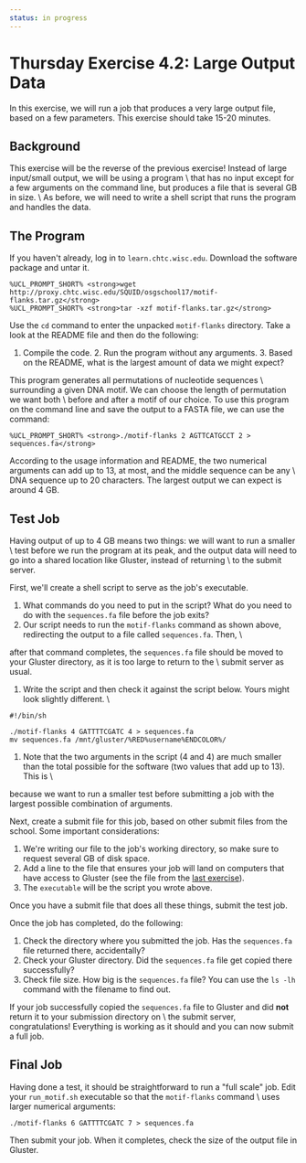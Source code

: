 ```yaml
---
status: in progress
---
```


Thursday Exercise 4.2: Large Output Data
========================================

In this exercise, we will run a job that produces a very large output file, based on a few parameters. This exercise should take 15-20 minutes.

Background
----------

This exercise will be the reverse of the previous exercise! Instead of large input/small output, we will be using a program \\ that has no input except for a few arguments on the command line, but produces a file that is several GB in size. \\ As before, we will need to write a shell script that runs the program and handles the data.

The Program
-----------

If you haven't already, log in to `learn.chtc.wisc.edu`. Download the software package and untar it.

``` console
%UCL_PROMPT_SHORT% <strong>wget http://proxy.chtc.wisc.edu/SQUID/osgschool17/motif-flanks.tar.gz</strong>
%UCL_PROMPT_SHORT% <strong>tar -xzf motif-flanks.tar.gz</strong>
```

Use the `cd` command to enter the unpacked `motif-flanks` directory. Take a look at the README file and then do the following:

1.  Compile the code. 2. Run the program without any arguments. 3. Based on the README, what is the largest amount of data we might expect?

This program generates all permutations of nucleotide sequences \\ surrounding a given DNA motif. We can choose the length of permutation we want both \\ before and after a motif of our choice. To use this program on the command line and save the output to a FASTA file, we can use the command:

``` console
%UCL_PROMPT_SHORT% <strong>./motif-flanks 2 AGTTCATGCCT 2 > sequences.fa</strong>
```

According to the usage information and README, the two numerical arguments can add up to 13, at most, and the middle sequence can be any \\ DNA sequence up to 20 characters. The largest output we can expect is around 4 GB.

Test Job
--------

Having output of up to 4 GB means two things: we will want to run a smaller \\ test before we run the program at its peak, and the output data will need to go into a shared location like Gluster, instead of returning \\ to the submit server.

First, we'll create a shell script to serve as the job's executable.

1.  What commands do you need to put in the script? What do you need to do with the `sequences.fa` file before the job exits?
2.  Our script needs to run the `motif-flanks` command as shown above, redirecting the output to a file called `sequences.fa`. Then, \\

after that command completes, the `sequences.fa` file should be moved to your Gluster directory, as it is too large to return to the \\ submit server as usual.

1.  Write the script and then check it against the script below. Yours might look slightly different. \\

``` file
#!/bin/sh

./motif-flanks 4 GATTTTCGATC 4 > sequences.fa
mv sequences.fa /mnt/gluster/%RED%username%ENDCOLOR%/
```

1.  Note that the two arguments in the script (4 and 4) are much smaller than the total possible for the software (two values that add up to 13). This is \\

because we want to run a smaller test before submitting a job with the largest possible combination of arguments.

Next, create a submit file for this job, based on other submit files from the school. Some important considerations:

1.  We're writing our file to the job's working directory, so make sure to request several GB of disk space.
2.  Add a line to the file that ensures your job will land on computers that have access to Gluster (see the file from the [last exercise](part4-ex1-input.md)).
3.  The `executable` will be the script you wrote above.

Once you have a submit file that does all these things, submit the test job.

Once the job has completed, do the following:

1.  Check the directory where you submitted the job. Has the `sequences.fa` file returned there, accidentally?
2.  Check your Gluster directory. Did the `sequences.fa` file get copied there successfully?
3.  Check file size. How big is the `sequences.fa` file? You can use the `ls -lh` command with the filename to find out.

If your job successfully copied the `sequences.fa` file to Gluster and did **not** return it to your submission directory on \\ the submit server, congratulations! Everything is working as it should and you can now submit a full job.

Final Job
---------

Having done a test, it should be straightforward to run a "full scale" job. Edit your `run_motif.sh` executable so that the `motif-flanks` command \\ uses larger numerical arguments:

``` file
./motif-flanks 6 GATTTTCGATC 7 > sequences.fa
```

Then submit your job. When it completes, check the size of the output file in Gluster.


